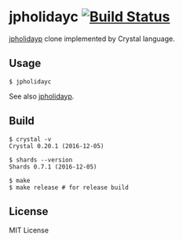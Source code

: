 # jpholidayc [![Build Status](https://travis-ci.org/pine/jpholidayc.svg?branch=master)](https://travis-ci.org/pine/jpholidayc)

[jpholidayp](https://github.com/emasaka/jpholidayp) clone implemented by Crystal language.

## Usage

```
$ jpholidayc
```

See also [jpholidayp](https://github.com/emasaka/jpholidayp).

## Build

```
$ crystal -v
Crystal 0.20.1 (2016-12-05)

$ shards --version
Shards 0.7.1 (2016-12-05)

$ make
$ make release # for release build
```

## License
MIT License
